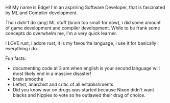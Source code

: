 Hi! My name is Edge! I'm an aspriring Software Developer, that is fascinated by ML and Compiler development.

Tho i didn't do (any) ML stuff (brain too small for now), i did some amount of game development and compiler development. 
While to be frank some concepts do overwhelm me, I'm a very quick learner. 

I LOVE rust, i adore rust, it is my favourite language, i use it for basically everything i do.

Fun facts:
- documenting code at 3 am when english is your second language will most likely end in a massive disaster!
- brain smoothe
- Leftist, anarchist and critic of all establishments
- Did you know war on drugs was started because Nixon didn't want blacks and hippies to vote so he outlawed their drug of choice.
